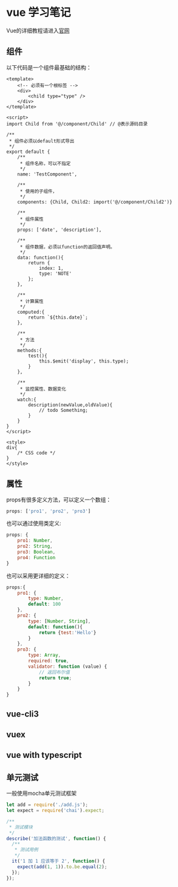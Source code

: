 # vue 学习笔记 #

Vue的详细教程请进入[官网](https://cn.vuejs.org/)

## 组件 ##

以下代码是一个组件最基础的结构：

```vue
<template>
    <!-- 必须有一个根标签 -->
    <div>
        <child type="type" />
    </div>
</template>

<script>
import Child from '@/component/Child' // @表示源码目录

/**
 * 组件必须以default形式导出
 */
export default {
    /**
     * 组件名称，可以不指定
     */
    name: 'TestComponent',

    /**
     * 使用的子组件，
     */    
    components: {Child, Child2: import('@/component/Child2')}

    /**
     * 组件属性
     */
    props: ['date', 'description'],

    /**
     * 组件数据，必须以function的返回值声明。
     */
    data: function(){
        return {
            index: 1,
            type: 'NOTE'
        };
    },
    
    /**
     * 计算属性
     */
    computed:{
        return `${this.date}`;
    },
    
    /**
     * 方法
     */
    methods:{
        test(){
            this.$emit('display', this.type);
        }
    },

    /**
     * 监控属性、数据变化
     */
    watch:{
        description(newValue,oldValue){
            // todo Something;
        }
    }
}
</script>

<style>
div{
    /* CSS code */
}
</style>
```

## 属性 ##

props有很多定义方法，可以定义一个数组：

```javascript
props: ['pro1', 'pro2', 'pro3']
```

 也可以通过使用类定义:

```javascript
props: {
    pro1: Number,
    pro2: String,
    pro3: Boolean,
    pro4: Function
}
```

也可以采用更详细的定义：

```javascript
props:{
    pro1: {
        type: Number,
        default: 100
    },
    pro2: {
        type: [Number, String],
        default: function(){
            return {test:'Hello'}
        }
    },
    pro3: {
        type: Array,
        required: true,
        validator: function (value) {
            // 返回布尔值
            return true;
        }
    }
}
```

## vue-cli3 ## 

## vuex ##

## vue with typescript ##

## 单元测试 ##

一般使用mocha单元测试框架

```javascript
let add = require('./add.js');
let expect = require('chai').expect;

/**
 * 测试模块
 */
describe('加法函数的测试', function() {
  /**
   * 测试用例
   */
  it('1 加 1 应该等于 2', function() {
    expect(add(1, 1)).to.be.equal(2);
  });
});
```
